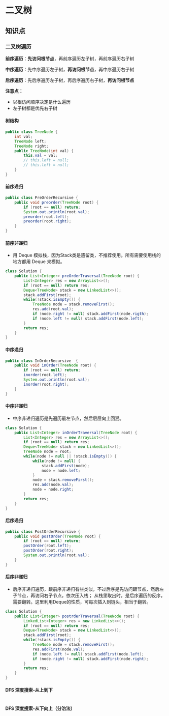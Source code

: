 # 二叉树

## 知识点

### 二叉树遍历

**前序遍历**：**先访问根节点**，再前序遍历左子树，再前序遍历右子树 

**中序遍历**：先中序遍历左子树，**再访问根节点**，再中序遍历右子树 

**后序遍历**：先后序遍历左子树，再后序遍历右子树，**再访问根节点**

**注意点：**

- 以根访问顺序决定是什么遍历
- 左子树都是优先右子树

#### 树结构

```java
public class TreeNode {
    int val;
    TreeNode left;
    TreeNode right;
    public TreeNode(int val) {
        this.val = val;
        // this.left = null;
        // this.left = null;
    }
}
```



#### 前序递归

```java
public class PreOrderRecursive {
    public void preorder(TreeNode root) {
        if (root == null) return;
        System.out.println(root.val);
        preorder(root.left);
        preorder(root.right);
    }
}
```

#### 前序非递归

-  用 Deque 模拟栈，因为Stack类是遗留类，不推荐使用。所有需要使用栈的地方都用 Deque 来模拟。 

```java
class Solution {
    public List<Integer> preOrderTraversal(TreeNode root) {
        List<Integer> res = new ArrayList<>();
        if (root == null) return res;
        Deque<TreeNode> stack = new LinkedList<>();
        stack.addFirst(root);
        while(!stack.isEmpty()) {
            TreeNode node = stack.removeFirst();
            res.add(root.val);
            if (node.right != null) stack.addFirst(node.rigth);
            if (node.left != null) stack.addFirst(node.left);
        }
        return res;
    }
}
```



#### 中序递归

```java
public class InOrderRecursive  {
    public void inOrder(TreeNode root) {
        if (root == null) return;
        inorder(root.left);
        System.out.println(root.val);
        inorder(root.right);
    }
}
```

#### 中序非递归

- 中序非递归遍历是先遍历最左节点，然后层层向上回溯。 

```java
class Solution {
    public List<Integer> inOrderTraversal(TreeNode root) {
        List<Integer> res = new ArrayList<>();
        if (root == null) return res;
        Deque<TreeNode> stack = new LinkedList<>();
        TreeNode node = root;
        while(node != null || !stack.isEmpty()) {
            while(node != null) {
                stack.addFirst(node);
                node = node.left;
            }
            node = stack.removeFirst();
            res.add(node.val);
            node = node.right;
        }
        return res;
    }
}
```



#### 后序递归

```java
public class PostOrderRecursive {
    public void postOrder(TreeNode root) {
        if (root == null) return;
        postOrder(root.left);
        postOrder(root.right);
        System.out.println(root.val);
    }
}
```

#### 后序非递归

- 后序非递归遍历，跟前序非递归有些类似，不过后序是先访问跟节点，然后左子节点，再访问右子节点，依次压入栈； 从栈里取出时，是后序遍历的反序，需要翻转。这里利用Deque的性质，可每次插入到链头，相当于翻转。

```java
class Solution {
    public List<Integer> postrderTraversal(TreeNode root) {
        LinkedList<Integer> res = new LinkedList<>();
        if (root == null) return res;
        Deque<TreeNode> stack = new LinkedList<>();
        stack.addFirst(root);
        while(!stack.isEmpty()) {
            TreeNode node = stack.removeFirst();
            res.addFirst(node.val);
            if (node.left != null) stack.addFirst(node.left);
            if (node.right != null) stack.addFirst(node.right);
        }
        return res;
    }
}
```

#### DFS 深度搜索-从上到下

```java

```

#### DFS 深度搜索-从下向上（分治法）

```java

```

